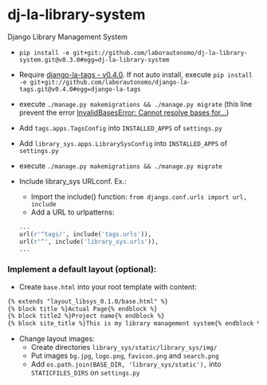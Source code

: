 # dj-la-library-system
Django Library Management System

- `pip install -e git+git://github.com/laborautonomo/dj-la-library-system.git@v0.3.0#egg=dj-la-library-system`
- Require [django-la-tags - v0.4.0](https://github.com/laborautonomo/django-la-tags/tree/v0.4.0). If not auto install, execute `pip install -e git+git://github.com/laborautonomo/django-la-tags.git@v0.4.0#egg=django-la-tags`
- execute `./manage.py makemigrations && ./manage.py migrate` (this line prevent the error [InvalidBasesError: Cannot resolve bases for...](http://stackoverflow.com/questions/30267237/invalidbaseserror-cannot-resolve-bases-for-modelstate-users-groupproxy))
- Add `tags.apps.TagsConfig` into `INSTALLED_APPS` of `settings.py` 
- Add `library_sys.apps.LibrarySysConfig` into `INSTALLED_APPS` of `settings.py` 
- execute `./manage.py makemigrations && ./manage.py migrate` 
- Include library_sys URLconf. Ex.: 
    - Import the include() function: `from django.conf.urls import url, include` 
    - Add a URL to urlpatterns:
    
    ``` python
    ...
    url(r'^tags/', include('tags.urls')),
    url(r'^', include('library_sys.urls')),
    ...
    ```

### Implement a default layout (optional): 
- Create `base.html` into your root template with content:
``` html
{% extends "layout_libsys_0.1.0/base.html" %}
{% block title %}Actual Page{% endblock %}
{% block title2 %}Project name{% endblock %}
{% block site_title %}This is my library management system{% endblock %}
```
- Change layout images:
    - Create directories `library_sys/static/library_sys/img/`
    - Put images `bg.jpg`, `logo.png`, `favicon.png` and `search.png`
    - Add `os.path.join(BASE_DIR, 'library_sys/static'),` into `STATICFILES_DIRS` on `settings.py`
